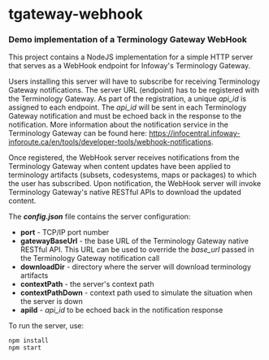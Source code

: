 # tgateway-webhook
### Demo implementation of a Terminology Gateway WebHook

This project contains a NodeJS implementation for a simple HTTP server that serves as a WebHook endpoint for Infoway's Terminology Gateway. 

Users installing this server will have to subscribe for receiving Terminology Gateway notifications. The server URL (endpoint) has to be registered with the Terminology Gateway. As part of the registration, a unique *api_id* is assigned to each endpoint. The *api_id* will be sent in each Terminology Gateway notification and must be echoed back in the response to the notification. More information about the notification service in the Terminology Gateway can be found here: https://infocentral.infoway-inforoute.ca/en/tools/developer-tools/webhook-notifications.

Once registered, the WebHook server receives notifications from the Terminology Gateway when content updates have been applied to terminology artifacts (subsets, codesystems, maps or packages) to which the user has subscribed. Upon notification, the WebHook server will invoke Terminology Gateway's native RESTful APIs to download the updated content.

The ***config.json*** file contains the server configuration:

- **port** - TCP/IP port number
- **gatewayBaseUrl** - the base URL of the Terminology Gateway native RESTful API. This URL can be used to override the *base_url* passed in the Terminology Gateway notification call
- **downloadDir** - directory where the server will download terminology artifacts
- **contextPath** - the server's context path
- **contextPathDown** - context path used to simulate the situation when the server is down
- **apiId** - *api_id* to be echoed back in the notification response

To run the server, use:

```
npm install
npm start
```
